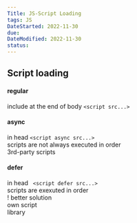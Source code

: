 ```yaml
---
Title: JS-Script Loading
tags: JS
DateStarted: 2022-11-30
due:
DateModified: 2022-11-30
status:
---
```


## Script loading

#### regular

include at the end of body `<script src...>`

#### async

in head `<script async src...>`  
scripts are not always executed in order  
3rd-party scripts

#### defer

in head ` <script defer src...>`  
scripts are exexuted in order  
! better solution  
own script  
library
